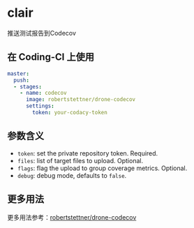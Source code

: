 # clair

推送测试报告到Codecov

## 在 Coding-CI 上使用

```yml
master:
  push:
  - stages:
    - name: codecov
      image: robertstettner/drone-codecov
      settings:
        token: your-codacy-token
```

## 参数含义

- `token`: set the private repository token. Required.
- `files`: list of target files to upload. Optional.
- `flags`: flag the upload to group coverage metrics. Optional.
- `debug`: debug mode, defaults to `false`.

## 更多用法

更多用法参考：[robertstettner/drone-codecov](https://github.com/robertstettner/drone-codecov)
